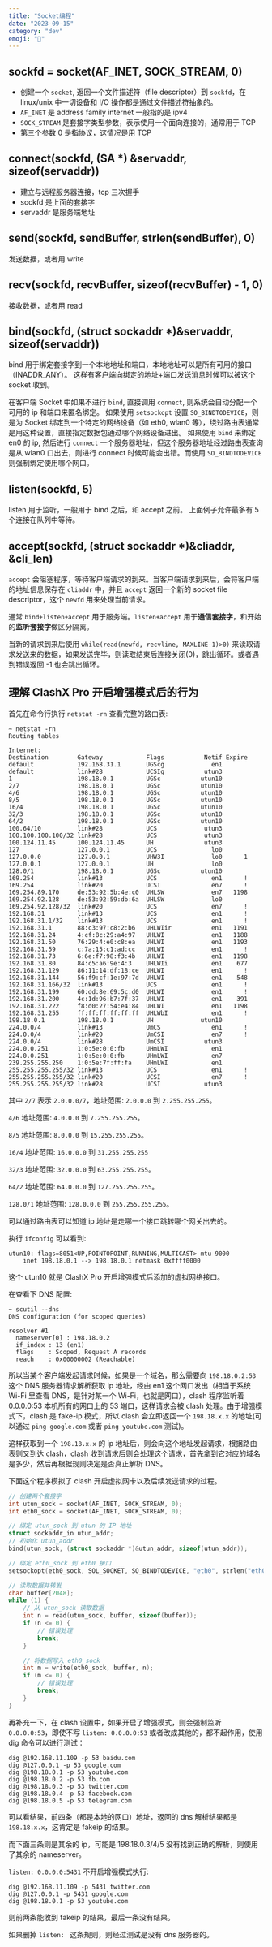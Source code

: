 ```yaml
---
title: "Socket编程"
date: "2023-09-15"
category: "dev"
emoji: "🛜"
---
```


## sockfd = socket(AF_INET, SOCK_STREAM, 0)

- 创建一个 `socket`, 返回一个文件描述符（file descriptor）到 `sockfd`，在 linux/unix 中一切设备和 I/O 操作都是通过文件描述符抽象的。
- `AF_INET` 是 address family internet 一般指的是 ipv4
- `SOCK_STREAM` 是套接字类型参数，表示使用一个面向连接的，通常用于 TCP
- 第三个参数 0 是指协议，这情况是用 TCP


## connect(sockfd, (SA *) &servaddr, sizeof(servaddr))

- 建立与远程服务器连接，tcp 三次握手
- sockfd 是上面的套接字
- servaddr 是服务端地址

## send(sockfd, sendBuffer, strlen(sendBuffer), 0)

发送数据，或者用 write

## recv(sockfd, recvBuffer, sizeof(recvBuffer) - 1, 0)

接收数据，或者用 read


## bind(sockfd, (struct sockaddr *)&servaddr, sizeof(servaddr))

bind 用于绑定套接字到一个本地地址和端口，本地地址可以是所有可用的接口（INADDR_ANY）。
这样有客户端向绑定的地址+端口发送消息时候可以被这个 socket 收到。

在客户端 Socket 中如果不进行 `bind`, 直接调用 `connect`, 则系统会自动分配一个可用的 ip 和端口来匿名绑定。
如果使用 `setsockopt` 设置 `SO_BINDTODEVICE`，则是为 Socket 绑定到一个特定的网络设备（如 eth0, wlan0 等），绕过路由表通常是用这种设置，直接指定数据包通过哪个网络设备进出。
如果使用 `bind` 来绑定 en0 的 ip, 然后进行 `connect` 一个服务器地址，但这个服务器地址经过路由表查询是从 wlan0 口出去，则进行 connect 时候可能会出错。而使用 `SO_BINDTODEVICE` 则强制绑定使用哪个网口。
## listen(sockfd, 5)

listen 用于监听，一般用于 bind 之后，和 accept 之前。
上面例子允许最多有 5 个连接在队列中等待。

## accept(sockfd, (struct sockaddr *)&cliaddr, &cli_len)

`accept` 会阻塞程序，等待客户端请求的到来。当客户端请求到来后，会将客户端的地址信息保存在 `cliaddr` 中，并且 `accept` 返回一个新的 socket file descriptor，这个 `newfd` 用来处理当前请求。

通常 `bind+listen+accept` 用于服务端。`listen+accept` 用于**通信套接字**，和开始的**监听套接字**做区分隔离。

当新的请求到来后使用 `while(read(newfd, recvline, MAXLINE-1)>0)` 来读取请求发送来的数据，如果发送完毕，则读取结束后连接关闭(0)，跳出循环。或者遇到错误返回 -1 也会跳出循环。


## 理解 ClashX Pro 开启增强模式后的行为

首先在命令行执行 `netstat -rn` 查看完整的路由表:

```
~ netstat -rn
Routing tables

Internet:
Destination        Gateway            Flags           Netif Expire
default            192.168.31.1       UGScg             en1
default            link#28            UCSIg           utun3
1                  198.18.0.1         UGSc           utun10
2/7                198.18.0.1         UGSc           utun10
4/6                198.18.0.1         UGSc           utun10
8/5                198.18.0.1         UGSc           utun10
16/4               198.18.0.1         UGSc           utun10
32/3               198.18.0.1         UGSc           utun10
64/2               198.18.0.1         UGSc           utun10
100.64/10          link#28            UCS             utun3
100.100.100.100/32 link#28            UCS             utun3
100.124.11.45      100.124.11.45      UH              utun3
127                127.0.0.1          UCS               lo0
127.0.0.0          127.0.0.1          UHW3I             lo0      1
127.0.0.1          127.0.0.1          UH                lo0
128.0/1            198.18.0.1         UGSc           utun10
169.254            link#13            UCS               en1      !
169.254            link#20            UCSI              en7      !
169.254.89.170     de:53:92:5b:4e:c0  UHLSW             en7   1198
169.254.92.128     de:53:92:59:db:6a  UHLSW             lo0
169.254.92.128/32  link#20            UCS               en7      !
192.168.31         link#13            UCS               en1      !
192.168.31.1/32    link#13            UCS               en1      !
192.168.31.1       88:c3:97:c8:2:b6   UHLWIir           en1   1191
192.168.31.24      4:cf:8c:29:a4:97   UHLWI             en1   1188
192.168.31.50      76:29:4:e0:c8:ea   UHLWI             en1   1193
192.168.31.59      c:7a:15:c1:ad:cc   UHLWI             en1      !
192.168.31.73      6:6e:f7:98:f3:4b   UHLWI             en1   1198
192.168.31.80      84:c5:a6:9e:4:3    UHLWIi            en1    677
192.168.31.129     86:11:14:df:18:ce  UHLWI             en1      !
192.168.31.144     56:f9:cf:1e:97:7d  UHLWI             en1    548
192.168.31.166/32  link#13            UCS               en1      !
192.168.31.199     60:dd:8e:69:5c:d0  UHLWI             en1      !
192.168.31.200     4c:1d:96:b7:7f:37  UHLWI             en1    391
192.168.31.222     f8:d0:27:54:e4:84  UHLWI             en1   1198
192.168.31.255     ff:ff:ff:ff:ff:ff  UHLWbI            en1      !
198.18.0.1         198.18.0.1         UH             utun10
224.0.0/4          link#13            UmCS              en1      !
224.0.0/4          link#20            UmCSI             en7      !
224.0.0/4          link#28            UmCSI           utun3
224.0.0.251        1:0:5e:0:0:fb      UHmLWI            en1
224.0.0.251        1:0:5e:0:0:fb      UHmLWI            en7
239.255.255.250    1:0:5e:7f:ff:fa    UHmLWI            en1
255.255.255.255/32 link#13            UCS               en1      !
255.255.255.255/32 link#20            UCSI              en7      !
255.255.255.255/32 link#28            UCSI            utun3
```

其中 `2/7` 表示 `2.0.0.0/7`，地址范围: `2.0.0.0` 到 `2.255.255.255`。

`4/6` 地址范围: `4.0.0.0` 到 `7.255.255.255`。

`8/5` 地址范围: `8.0.0.0` 到 `15.255.255.255`。

`16/4` 地址范围: `16.0.0.0` 到 `31.255.255.255`

`32/3` 地址范围: `32.0.0.0` 到 `63.255.255.255`。

`64/2` 地址范围: `64.0.0.0` 到 `127.255.255.255`。

`128.0/1` 地址范围: `128.0.0.0` 到 `255.255.255.255`。

可以通过路由表可以知道 ip 地址是走哪一个接口跳转哪个网关出去的。

执行 `ifconfig` 可以看到:

```
utun10: flags=8051<UP,POINTOPOINT,RUNNING,MULTICAST> mtu 9000
	inet 198.18.0.1 --> 198.18.0.1 netmask 0xffff0000
```

这个 utun10 就是 ClashX Pro 开启增强模式后添加的虚拟网络接口。

在查看下 DNS 配置:

```
~ scutil --dns
DNS configuration (for scoped queries)

resolver #1
  nameserver[0] : 198.18.0.2
  if_index : 13 (en1)
  flags    : Scoped, Request A records
  reach    : 0x00000002 (Reachable)
```


所以当某个客户端发起请求时候，如果是一个域名，那么需要向 `198.18.0.2:53` 这个 DNS 服务器请求解析获取 ip 地址，经由 en1 这个网口发出（相当于系统 Wi-Fi 里查看 DNS，是针对某一个 Wi-Fi，也就是网口），clash 程序监听着 0.0.0.0:53 本机所有的网口上的 53 端口，这样请求会被 clash 处理。由于增强模式下，clash 是 fake-ip 模式，所以 clash 会立即返回一个 `198.18.x.x` 的地址(可以通过 `ping google.com` 或者 `ping youtube.com` 测试)。

这样获取到一个 `198.18.x.x` 的 ip 地址后，则会向这个地址发起请求，根据路由表则又到达 clash，clash 收到请求后则会处理这个请求，首先拿到它对应的域名是多少，然后再根据规则决定是否真正解析 DNS。

下面这个程序模拟了 clash 开启虚拟网卡以及后续发送请求的过程。

```c
// 创建两个套接字
int utun_sock = socket(AF_INET, SOCK_STREAM, 0);
int eth0_sock = socket(AF_INET, SOCK_STREAM, 0);

// 绑定 utun_sock 到 utun 的 IP 地址
struct sockaddr_in utun_addr;
// 初始化 utun_addr
bind(utun_sock, (struct sockaddr *)&utun_addr, sizeof(utun_addr));

// 绑定 eth0_sock 到 eth0 接口
setsockopt(eth0_sock, SOL_SOCKET, SO_BINDTODEVICE, "eth0", strlen("eth0"));

// 读取数据并转发
char buffer[2048];
while (1) {
    // 从 utun_sock 读取数据
    int n = read(utun_sock, buffer, sizeof(buffer));
    if (n <= 0) {
        // 错误处理
        break;
    }

    // 将数据写入 eth0_sock
    int m = write(eth0_sock, buffer, n);
    if (m <= 0) {
        // 错误处理
        break;
    }
}
```

再补充一下，在 clash 设置中，如果开启了增强模式，则会强制监听 `0.0.0.0:53`，即使不写 `listen: 0.0.0.0:53` 或者改成其他的，都不起作用，使用 dig 命令可以进行测试：

```
dig @192.168.11.109 -p 53 baidu.com
dig @127.0.0.1 -p 53 google.com
dig @198.18.0.1 -p 53 youtube.com
dig @198.18.0.2 -p 53 fb.com
dig @198.18.0.3 -p 53 twitter.com
dig @198.18.0.4 -p 53 facebook.com
dig @198.18.0.5 -p 53 telegram.com
```

可以看结果，前四条（都是本地的网口）地址，返回的 dns 解析结果都是 `198.18.x.x`，这肯定是 fakeip 的结果。

而下面三条则是其余的 ip，可能是 198.18.0.3/4/5 没有找到正确的解析，则使用了其余的 nameserver。

`listen: 0.0.0.0:5431` 不开启增强模式执行:

```
dig @192.168.11.109 -p 5431 twitter.com
dig @127.0.0.1 -p 5431 google.com
dig @198.18.0.1 -p 53 youtube.com
```

则前两条能收到 fakeip 的结果，最后一条没有结果。

如果删掉 `listen: ` 这条规则，则经过测试是没有 dns 服务器的。
